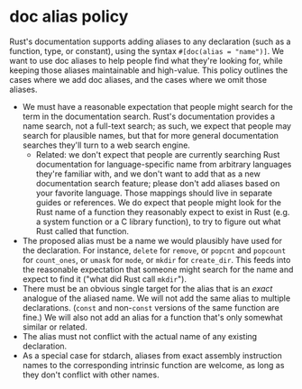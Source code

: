 doc alias policy
================

Rust's documentation supports adding aliases to any declaration (such as a
function, type, or constant), using the syntax `#[doc(alias = "name")]`. We
want to use doc aliases to help people find what they're looking for, while
keeping those aliases maintainable and high-value. This policy outlines the
cases where we add doc aliases, and the cases where we omit those aliases.

- We must have a reasonable expectation that people might search for the term
  in the documentation search. Rust's documentation provides a name search, not
  a full-text search; as such, we expect that people may search for plausible
  names, but that for more general documentation searches they'll turn to a web
  search engine.
  - Related: we don't expect that people are currently searching Rust
    documentation for language-specific name from arbitrary languages they're
    familiar with, and we don't want to add that as a new documentation search
    feature; please don't add aliases based on your favorite language. Those
    mappings should live in separate guides or references. We do expect that
    people might look for the Rust name of a function they reasonably expect to
    exist in Rust (e.g. a system function or a C library function), to try to
    figure out what Rust called that function.
- The proposed alias must be a name we would plausibly have used for the
  declaration. For instance, `delete` for `remove`, or `popcnt` and `popcount`
  for `count_ones`, or `umask` for `mode`, or `mkdir` for `create_dir`. This
  feeds into the reasonable expectation that someone might search for the name
  and expect to find it ("what did Rust call `mkdir`").
- There must be an obvious single target for the alias that is an *exact*
  analogue of the aliased name. We will not add the same alias to multiple
  declarations. (`const` and non-`const` versions of the same function are
  fine.) We will also not add an alias for a function that's only somewhat
  similar or related.
- The alias must not conflict with the actual name of any existing declaration.
- As a special case for stdarch, aliases from exact assembly instruction names
  to the corresponding intrinsic function are welcome, as long as they don't
  conflict with other names.

